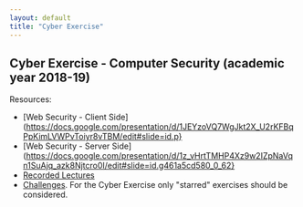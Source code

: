 ```yaml
--- 
layout: default
title: "Cyber Exercise"
---
```


## Cyber Exercise - Computer Security (academic year 2018-19)



Resources:

* [Web Security - Client Side](https://docs.google.com/presentation/d/1JEYzoVQ7WgJkt2X_U2rKFBqPpKimLVWPvToiyr8vTBM/edit#slide=id.p}
* [Web Security - Server Side](https://docs.google.com/presentation/d/1z_vHrtTMHP4Xz9w2IZpNaVqn1SuAjq_azk8Njtcro0I/edit#slide=id.g461a5cd580_0_62}
* [Recorded Lectures](https://www.youtube.com/channel/UCbkC7o6-t2AMurIF6johcMg/playlists)
* [Challenges](https://zenhackademy.dibris.unige.it/).  For the Cyber Exercise only "starred" exercises should be considered.

